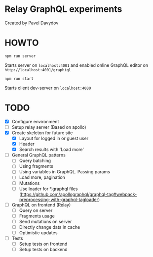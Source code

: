 # Relay GraphQL experiments

Created by Pavel Davydov

# HOWTO

```
npm run server
```
Starts server on `localhost:4001` and enabled online GraphQL editor on `http://localhost:4001/graphiql`

```
npm run start
```
Starts client dev-server on `localhost:4000`

# TODO

- [x] Configure environment
- [ ] Setup relay server (Based on apollo)
- [x] Create skeleton for future site
  - [x] Layout for logged in or guest user
  - [x] Header
  - [x] Search results with 'Load more'
- [ ] General GraphQL patterns
  - [ ] Query batching
  - [ ] Using fragments
  - [ ] Using variables in GraphQL. Passing params
  - [ ] Load more, pagination
  - [ ] Mutations
  - [ ] Use loader for *.graphql files (https://github.com/apollographql/graphql-tag#webpack-preprocessing-with-graphql-tagloader)
- [ ] GraphQL on frontend (Relay)
  - [ ] Query on server
  - [ ] Fragments usage
  - [ ] Send mutations on server
  - [ ] Directly change data in cache
  - [ ] Optimistic updates
- [ ] Tests
  - [ ] Setup tests on frontend
  - [ ] Setup tests on backend
